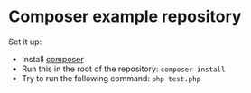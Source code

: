 # Composer example repository

Set it up:

* Install [composer](https://getcomposer.org/download/)
* Run this in the root of the repository: `composer install`
* Try to run the following command: `php test.php`
